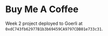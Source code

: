 # Buy Me A Coffee

Week 2 project deployed to Goerli at `0xdC743fb62977B1b3b69459CA9797CDB01e733c31`.
